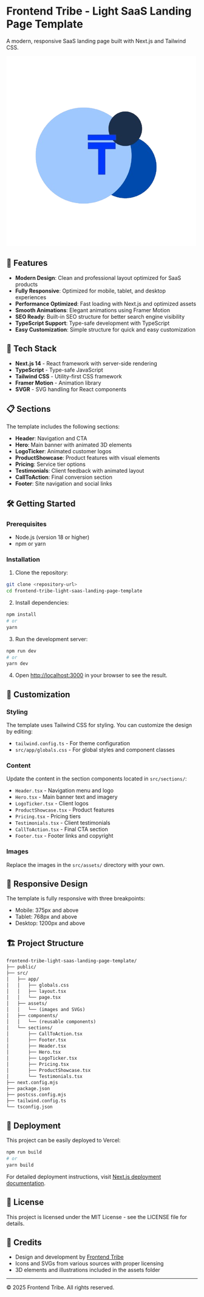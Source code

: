 # Frontend Tribe - Light SaaS Landing Page Template

A modern, responsive SaaS landing page built with Next.js and Tailwind CSS.

![Frontend Tribe SaaS Template](./src/assets/thembads.png)

## 🌟 Features

- **Modern Design**: Clean and professional layout optimized for SaaS products
- **Fully Responsive**: Optimized for mobile, tablet, and desktop experiences
- **Performance Optimized**: Fast loading with Next.js and optimized assets
- **Smooth Animations**: Elegant animations using Framer Motion
- **SEO Ready**: Built-in SEO structure for better search engine visibility
- **TypeScript Support**: Type-safe development with TypeScript
- **Easy Customization**: Simple structure for quick and easy customization

## 🚀 Tech Stack

- **Next.js 14** - React framework with server-side rendering
- **TypeScript** - Type-safe JavaScript
- **Tailwind CSS** - Utility-first CSS framework
- **Framer Motion** - Animation library
- **SVGR** - SVG handling for React components

## 📋 Sections

The template includes the following sections:

- **Header**: Navigation and CTA
- **Hero**: Main banner with animated 3D elements
- **LogoTicker**: Animated customer logos
- **ProductShowcase**: Product features with visual elements
- **Pricing**: Service tier options
- **Testimonials**: Client feedback with animated layout
- **CallToAction**: Final conversion section
- **Footer**: Site navigation and social links

## 🛠 Getting Started

### Prerequisites

- Node.js (version 18 or higher)
- npm or yarn

### Installation

1. Clone the repository:
```bash
git clone <repository-url>
cd frontend-tribe-light-saas-landing-page-template
```

2. Install dependencies:
```bash
npm install
# or
yarn
```

3. Run the development server:
```bash
npm run dev
# or
yarn dev
```

4. Open [http://localhost:3000](http://localhost:3000) in your browser to see the result.

## 🎨 Customization

### Styling

The template uses Tailwind CSS for styling. You can customize the design by editing:
- `tailwind.config.ts` - For theme configuration
- `src/app/globals.css` - For global styles and component classes

### Content

Update the content in the section components located in `src/sections/`:
- `Header.tsx` - Navigation menu and logo
- `Hero.tsx` - Main banner text and imagery
- `LogoTicker.tsx` - Client logos
- `ProductShowcase.tsx` - Product features
- `Pricing.tsx` - Pricing tiers
- `Testimonials.tsx` - Client testimonials
- `CallToAction.tsx` - Final CTA section
- `Footer.tsx` - Footer links and copyright

### Images

Replace the images in the `src/assets/` directory with your own.

## 📱 Responsive Design

The template is fully responsive with three breakpoints:
- Mobile: 375px and above
- Tablet: 768px and above
- Desktop: 1200px and above

## 🏗️ Project Structure

```
frontend-tribe-light-saas-landing-page-template/
├── public/
├── src/
│   ├── app/
│   │   ├── globals.css
│   │   ├── layout.tsx
│   │   └── page.tsx
│   ├── assets/
│   │   └── (images and SVGs)
│   ├── components/
│   │   └── (reusable components)
│   └── sections/
│       ├── CallToAction.tsx
│       ├── Footer.tsx
│       ├── Header.tsx
│       ├── Hero.tsx
│       ├── LogoTicker.tsx
│       ├── Pricing.tsx
│       ├── ProductShowcase.tsx
│       └── Testimonials.tsx
├── next.config.mjs
├── package.json
├── postcss.config.mjs
├── tailwind.config.ts
└── tsconfig.json
```

## 🚀 Deployment

This project can be easily deployed to Vercel:

```bash
npm run build
# or
yarn build
```

For detailed deployment instructions, visit [Next.js deployment documentation](https://nextjs.org/docs/deployment).

## 📄 License

This project is licensed under the MIT License - see the LICENSE file for details.

## 🙏 Credits

- Design and development by [Frontend Tribe](https://frontendtribe.com)
- Icons and SVGs from various sources with proper licensing
- 3D elements and illustrations included in the assets folder

---

© 2025 Frontend Tribe. All rights reserved.